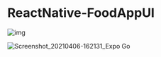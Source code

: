 # ReactNative-FoodAppUI
![img](https://user-images.githubusercontent.com/63144534/114299046-24bfd880-9adb-11eb-8402-ba8d8c0d69fb.jpg)

![Screenshot_20210406-162131_Expo Go](https://user-images.githubusercontent.com/63144534/113698242-0f6f3680-96f6-11eb-8b42-d32f90eebdc4.jpg)
